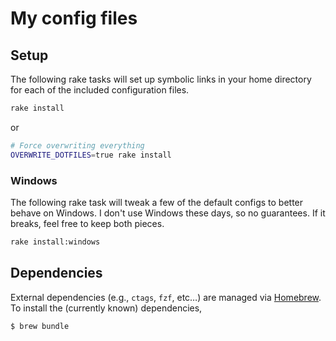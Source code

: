 # My config files

## Setup

The following rake tasks will set up symbolic links in your home directory for each of the included configuration files.

```bash
rake install
```

or

```bash
# Force overwriting everything
OVERWRITE_DOTFILES=true rake install
```

### Windows

The following rake task will tweak a few of the default configs to better behave on Windows.
I don't use Windows these days, so no guarantees.
If it breaks, feel free to keep both pieces.

```bash
rake install:windows
```

## Dependencies

External dependencies (e.g., `ctags`, `fzf`, etc…) are managed via [Homebrew](https://brew.sh).
To install the (currently known) dependencies,

```shell
$ brew bundle
```
